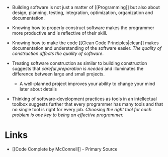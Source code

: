 * Building software is not just a matter of [[Programming]] but also about design, planning, testing, integration, optimization, organization and documentation.
* Knowing how to properly construct software makes the programmer more productive and is reflective of their skill.
* Knowing how to make the code [[Clean Code Principles|clean]] makes documentation and understanding of the software easier. *The quality of construction affects the quality of software*. 

* Treating software construction as similar to building construction suggests that *careful preparation is needed* and illuminates the difference between large and small projects.
	* A well-planned project improves your ability to change your mind later about details
* Thinking of software-development practices as tools in an intellectual toolbox suggests further that every programmer has many tools and that no single tool is right for every job. *Choosing the right tool for each problem is one key to being an effective programmer.*
# Links
* [[Code Complete by McConnell]] - Primary Source